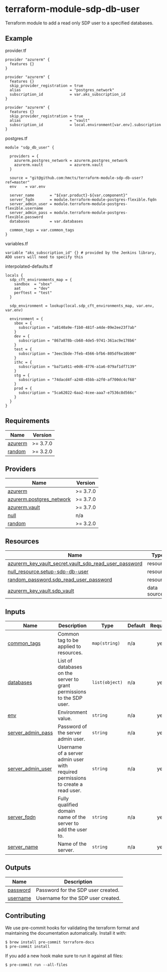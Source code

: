 # terraform-module-sdp-db-user
Terraform module to add a read only SDP user to a specified databases.

## Example

provider.tf
```hcl
provider "azurerm" {
  features {}
}

provider "azurerm" {
  features {}
  skip_provider_registration = true
  alias                      = "postgres_network"
  subscription_id            = var.aks_subscription_id
}

provider "azurerm" {
  features {}
  skip_provider_registration = true
  alias                      = "vault"
  subscription_id            = local.environment[var.env].subscription
}
```

postgres.tf
```hcl
module "sdp_db_user" {

  providers = {
    azurerm.postgres_network = azurerm.postgres_network
    azurerm.vault            = azurerm.vault
  }
  
  source = "git@github.com:hmcts/terraform-module-sdp-db-user?ref=master"
  env    = var.env
  
  server_name       = "${var.product}-${var.component}"
  server_fqdn       = module.terraform-module-postgres-flexible.fqdn
  server_admin_user = module.terraform-module-postgres-flexible.username
  server_admin_pass = module.terraform-module-postgres-flexible.password
  databases         = var.databases
  
  common_tags = var.common_tags
}
```

variables.tf
```hcl
variable "aks_subscription_id" {} # provided by the Jenkins library, ADO users will need to specify this
```

interpolated-defaults.tf
```hcl
locals {
  sdp_cft_environments_map = {
    sandbox  = "sbox"
    aat      = "dev"
    perftest = "test"
  }

  sdp_environment = lookup(local.sdp_cft_environments_map, var.env, var.env)
  
  environment = {
    sbox = {
      subscription = "a8140a9e-f1b0-481f-a4de-09e2ee23f7ab"
    }
    dev = {
      subscription = "867a878b-cb68-4de5-9741-361ac9e178b6"
    }
    test = {
      subscription = "3eec5bde-7feb-4566-bfb6-805df6e10b90"
    }
    ithc = {
      subscription = "ba71a911-e0d6-4776-a1a6-079af1df7139"
    }
    stg = {
      subscription = "74dacd4f-a248-45bb-a2f0-af700dc4cf68"
    }
    prod = {
      subscription = "5ca62022-6aa2-4cee-aaa7-e7536c8d566c"
    }
  }
}
```


<!-- BEGIN_TF_DOCS -->
## Requirements

| Name | Version |
|------|---------|
| <a name="requirement_azurerm"></a> [azurerm](#requirement\_azurerm) | >= 3.7.0 |
| <a name="requirement_random"></a> [random](#requirement\_random) | >= 3.2.0 |

## Providers

| Name | Version |
|------|---------|
| <a name="provider_azurerm"></a> [azurerm](#provider\_azurerm) | >= 3.7.0 |
| <a name="provider_azurerm.postgres_network"></a> [azurerm.postgres\_network](#provider\_azurerm.postgres\_network) | >= 3.7.0 |
| <a name="provider_azurerm.vault"></a> [azurerm.vault](#provider\_azurerm.vault) | >= 3.7.0 |
| <a name="provider_null"></a> [null](#provider\_null) | n/a |
| <a name="provider_random"></a> [random](#provider\_random) | >= 3.2.0 |

## Resources

| Name | Type |
|------|------|
| [azurerm_key_vault_secret.vault_sdp_read_user_password](https://registry.terraform.io/providers/hashicorp/azurerm/latest/docs/resources/key_vault_secret) | resource |
| [null_resource.setup-sdp-db-user](https://registry.terraform.io/providers/hashicorp/null/latest/docs/resources/resource) | resource |
| [random_password.sdp_read_user_password](https://registry.terraform.io/providers/hashicorp/random/latest/docs/resources/password) | resource |
| [azurerm_key_vault.sdp_vault](https://registry.terraform.io/providers/hashicorp/azurerm/latest/docs/data-sources/key_vault) | data source |

## Inputs

| Name | Description | Type | Default | Required |
|------|-------------|------|---------|:--------:|
| <a name="input_common_tags"></a> [common\_tags](#input\_common\_tags) | Common tag to be applied to resources. | `map(string)` | n/a | yes |
| <a name="input_databases"></a> [databases](#input\_databases) | List of databases on the server to grant permissions to the SDP user. | `list(object)` | n/a | yes |
| <a name="input_env"></a> [env](#input\_env) | Environment value. | `string` | n/a | yes |
| <a name="input_server_admin_pass"></a> [server\_admin\_pass](#input\_server\_admin\_pass) | Password of the server admin user. | `string` | n/a | yes |
| <a name="input_server_admin_user"></a> [server\_admin\_user](#input\_server\_admin\_user) | Username of a server admin user with required permissions to create a read user. | `string` | n/a | yes |
| <a name="input_server_fqdn"></a> [server\_fqdn](#input\_server\_fqdn) | Fully qualified domain name of the server to add the user to. | `string` | n/a | yes |
| <a name="input_server_name"></a> [server\_name](#input\_server\_name) | Name of the server. | `string` | n/a | yes |

## Outputs

| Name | Description |
|------|-------------|
| <a name="output_sdp_password"></a> [password](#output\_password) | Password for the SDP user created. |
| <a name="output_sdp_username"></a> [username](#output\_username) | Username for the SDP user created. |

<!-- END_TF_DOCS -->

## Contributing

We use pre-commit hooks for validating the terraform format and maintaining the documentation automatically.
Install it with:

```shell
$ brew install pre-commit terraform-docs
$ pre-commit install
```

If you add a new hook make sure to run it against all files:
```shell
$ pre-commit run --all-files
```
